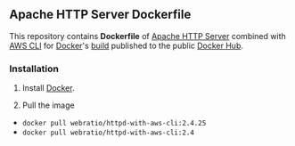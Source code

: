 ## Apache HTTP Server Dockerfile

This repository contains **Dockerfile** of [Apache HTTP Server](https://httpd.apache.org/) combined with [AWS CLI](https://aws.amazon.com/cli/) for [Docker](https://www.docker.com/)'s [build](https://registry.hub.docker.com/u/webratio/httpd-with-aws-cli/) published to the public [Docker Hub](https://hub.docker.com/).

### Installation

1. Install [Docker](https://www.docker.com/).

2. Pull the image 
  * `docker pull webratio/httpd-with-aws-cli:2.4.25`
  * `docker pull webratio/httpd-with-aws-cli:2.4`
